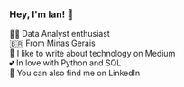 ### Hey, I'm Ian! 👋<br>
👨‍💻 Data Analyst enthusiast<br>
🇧🇷 From Minas Gerais<br>
📓 I like to write about technology on Medium<br>
💕 In love with Python and SQL<br>
🤝 You can also find me on LinkedIn<br>
